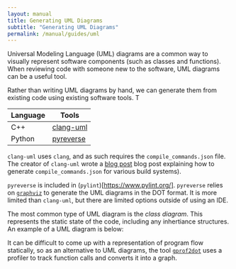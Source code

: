 ```yaml
---
layout: manual
title: Generating UML Diagrams
subtitle: "Generating UML Diagrams"
permalink: /manual/guides/uml
---
```


Universal Modeling Language (UML) diagrams are a common way to visually
represent software components (such as classes and functions). When reviewing
code with someone new to the software, UML diagrams can be a useful tool.

Rather than writing UML diagrams by hand, we can generate them from existing
code using existing software tools. T

| Language | Tools |
| -------- | ----- |
| C++      | [clang-uml](https://clang-uml.github.io/index.html) | 
| Python   | [pyreverse](https://pylint.pycqa.org/en/latest/additional_tools/pyreverse/index.html) |

`clang-uml` uses `clang`, and as such requires the `compile_commands.json` file.
The creator of `clang-uml` wrote a [blog
post](https://blog.bkryza.com/posts/compile-commands-json-gallery/) blog post
explaining how to generate `compile_commands.json` for various build systems).

`pyreverse` is included in (`pylint`)[https://www.pylint.org/]. `pyreverse`
relies on [`graphviz`](https://graphviz.org/) to generate the UML diagrams in
the DOT format. It is more limited than `clang-uml`, but there are limited
options outside of using an IDE.

The most common type of UML diagram is the _class diagram_. This represents the
static state of the code, including any inhertiance structures. An example of a
UML diagram is below:


It can be difficult to come up with a representation of program flow statically,
so as an alternative to UML diagrams, the tool
[`gprof2dot`](https://github.com/jrfonseca/gprof2dot?tab=readme-ov-file) uses a
profiler to track function calls and converts it into a graph.

